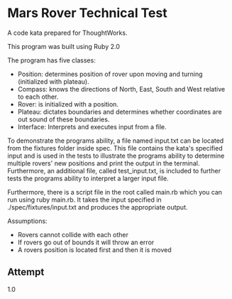 Mars Rover Technical Test
=========

A code kata prepared for ThoughtWorks.

This program was built using Ruby 2.0

The program has five classes:
  - Position: determines position of rover upon moving and turning (initialized with plateau).
  - Compass: knows the directions of North, East, South and West relative to each other.
  - Rover: is initialized with a position.
  - Plateau: dictates boundaries and determines whether coordinates are out sound of these boundaries.
  - Interface: Interprets and executes input from a file.

To demonstrate the programs ability, a file named input.txt can be located from the fixtures folder inside spec. This file contains the kata's specified input and is used in the tests to illustrate the programs ability to determine multiple rovers' new positions and print the output in the terminal. Furthermore, an additional file, called test_input.txt, is included to further tests the programs ability to interpret a larger input file.

Furthermore, there is a script file in the root called main.rb which you can run using ruby main.rb. It takes the input specified in ./spec/fixtures/input.txt and produces the appropriate output.

Assumptions:

  - Rovers cannot collide with each other
  - If rovers go out of bounds it will throw an error
  - A rovers position is located first and then it is moved


Attempt
----

1.0
